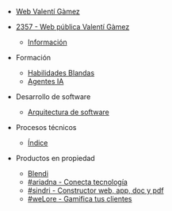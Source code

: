 * [Web Valentí Gàmez](https://valentigamez.com)

* [2357 - Web pública Valentí Gàmez](https://2357.io)
  * [Información](/2357/)

* Formación
  * [Habilidades Blandas](/habilidades_blandas/)
  * [Agentes IA](/agentes_ia/)

* Desarrollo de software
  * [Arquitectura de software](/arquitectura_software/)

* Procesos técnicos
    * [Índice](/procesos_tecnicos/)

* Productos en propiedad
  * [Blendi](https://blendi.es)
  * [#ariadna - Conecta tecnología](/ariadna/)
  * [#sindri - Constructor web, app, doc y pdf](/sindri/)
  * [#weLore - Gamifica tus clientes](https://welore.io)